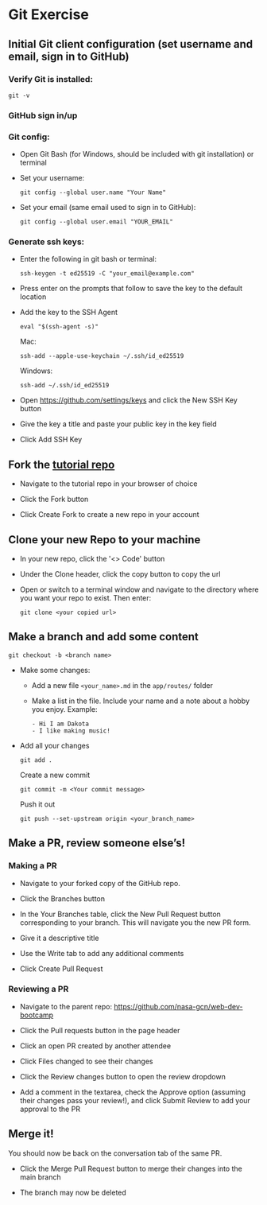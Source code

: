 # Git Exercise

## Initial Git client configuration (set username and email, sign in to GitHub)

### Verify Git is installed:

    git -v

### GitHub sign in/up

### Git config:

- Open Git Bash (for Windows, should be included with git installation) or terminal

- Set your username:

      git config --global user.name "Your Name"

- Set your email (same email used to sign in to GitHub):

      git config --global user.email "YOUR_EMAIL"

### Generate ssh keys:

- Enter the following in git bash or terminal:

      ssh-keygen -t ed25519 -C "your_email@example.com"

- Press enter on the prompts that follow to save the key to the default location

- Add the key to the SSH Agent

      eval "$(ssh-agent -s)"

  Mac:

      ssh-add --apple-use-keychain ~/.ssh/id_ed25519

  Windows:

      ssh-add ~/.ssh/id_ed25519

- Open https://github.com/settings/keys and click the New SSH Key button

- Give the key a title and paste your public key in the key field

- Click Add SSH Key

## Fork the [tutorial repo](https://github.com/nasa-gcn/web-dev-bootcamp)

- Navigate to the tutorial repo in your browser of choice

- Click the Fork button

- Click Create Fork to create a new repo in your account

## Clone your new Repo to your machine

- In your new repo, click the '<> Code' button

- Under the Clone header, click the copy button to copy the url

- Open or switch to a terminal window and navigate to the directory where you want your repo to exist. Then enter:

      git clone <your copied url>

## Make a branch and add some content

    git checkout -b <branch name>

- Make some changes:

  - Add a new file `<your_name>.md` in the `app/routes/` folder
  - Make a list in the file. Include your name and a note about a hobby you enjoy. Example:

        - Hi I am Dakota
        - I like making music!

- Add all your changes

      git add .

  Create a new commit

      git commit -m <Your commit message>

  Push it out

      git push --set-upstream origin <your_branch_name>

## Make a PR, review someone else’s!

### Making a PR

- Navigate to your forked copy of the GitHub repo.

- Click the Branches button

- In the Your Branches table, click the New Pull Request button corresponding to your branch. This will navigate you the new PR form.

- Give it a descriptive title

- Use the Write tab to add any additional comments

- Click Create Pull Request

### Reviewing a PR

- Navigate to the parent repo: https://github.com/nasa-gcn/web-dev-bootcamp

- Click the Pull requests button in the page header

- Click an open PR created by another attendee

- Click Files changed to see their changes

- Click the Review changes button to open the review dropdown

- Add a comment in the textarea, check the Approve option (assuming their changes pass your review!), and click Submit Review to add your approval to the PR

## Merge it!

You should now be back on the conversation tab of the same PR.

- Click the Merge Pull Request button to merge their changes into the main branch

- The branch may now be deleted
